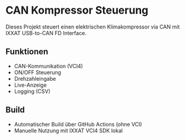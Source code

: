 # CAN Kompressor Steuerung

Dieses Projekt steuert einen elektrischen Klimakompressor via CAN mit IXXAT USB-to-CAN FD Interface.

## Funktionen
- CAN-Kommunikation (VCI4)
- ON/OFF Steuerung
- Drehzahleingabe
- Live-Anzeige
- Logging (CSV)

## Build
- Automatischer Build über GitHub Actions (ohne VCI)
- Manuelle Nutzung mit IXXAT VCI4 SDK lokal